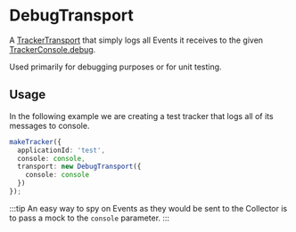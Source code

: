 # DebugTransport

A [TrackerTransport](/tracking/browser/api-reference/core/TrackerConsole.md) that simply logs all Events it receives to the given [TrackerConsole.debug](/tracking/browser/api-reference/core/TrackerConsole.md).

Used primarily for debugging purposes or for unit testing.

## Usage
In the following example we are creating a test tracker that logs all of its messages to console. 

```typescript
makeTracker({
  applicationId: 'test',
  console: console,
  transport: new DebugTransport({
    console: console
  })
});
```

:::tip
An easy way to spy on Events as they would be sent to the Collector is to pass a mock to the `console` parameter. 
:::